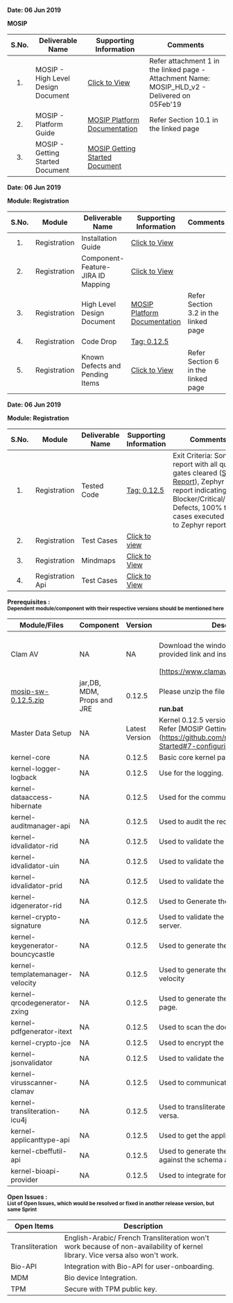 **Date: 06 Jun 2019** 

**MOSIP**

|**S.No.**| **Deliverable Name**| **Supporting Information**|**Comments**|
|:------:|-----|---|---|
|1.|MOSIP - High Level Design Document|[Click to View](Deliverables---Attachments)|Refer attachment 1 in the linked page - Attachment Name: MOSIP_HLD_v2 - Delivered on 05Feb'19|
|2.|MOSIP - Platform Guide|[MOSIP Platform Documentation](Platform-Documentation)|Refer Section 10.1 in the linked page|
|3.|MOSIP - Getting Started Document|[MOSIP Getting Started Document](https://github.com/mosip/mosip/wiki/Getting-Started)|


**Date: 06 Jun 2019**

**Module: Registration**

|**S.No.**|**Module**|**Deliverable Name**| **Supporting Information**|**Comments**|
|:------:|-----|---|---|---|
|1.|Registration|Installation Guide| [Click to View](https://github.com/mosip/mosip/wiki/Registration-Client-Setup)
|2.|Registration|Component-Feature-JIRA ID Mapping|[Click to View](https://github.com/mosip/mosip/wiki/Component-Feature-ID-JIRA-ID-Mapping#9-registration-)|
|3.|Registration|High Level Design Document|[MOSIP Platform Documentation](https://github.com/mosip/mosip/wiki/Platform-Documentation#32-registration-services-)|Refer Section 3.2 in the linked page|
|4.|Registration|Code Drop|[Tag: 0.12.5](/mosip/mosip/releases/tag/0.12.5)||
|5.|Registration|Known Defects and Pending Items|[Click to View](Deliverables---Attachments)|Refer Section 6 in the linked page|

**Date: 06 Jun 2019**

**Module: Registration**

|**S.No.**|**Module**|**Deliverable Name**| **Supporting Information**|**Comments**|
|:------:|-----|---|---|---|
|1.|Registration|Tested Code|[Tag: 0.12.5](/mosip/mosip/releases/tag/0.12.5)|Exit Criteria: Sonar report with all quality gates cleared ([Sonar Report](//104.215.158.154:9000/dashboard?id=io.mosip.preregistration%3Apre-registration-parent)), Zephyr report indicating: No Blocker/Critical/Major Defects, 100% test cases executed (link to Zephyr report)|
|2.|Registration|Test Cases|[Click to view](//mosipid.atlassian.net/projects/MOS?version.id=10016&cycle.id=3ecb8208-a6f8-4ce0-9c07-1b87e1842e97&selectedItem=com.thed.zephyr.je__project-centric-view-tests-page&testsTab=test-cycles-tab)||
|3.|Registration|Mindmaps|[Click to View](/mosip/mosip/tree/master/docs/testing/Registration%20Client/Mindmaps)|
|4.|Registration Api|Test Cases|[Click to View](https://github.com/mosip/mosip/blob/master/docs/testing/Registration%20Client/Mindmaps/Reg_Client_NonBio_Integration_TestCases.xlsx)|

**Prerequisites : <br><sub>Dependent module/component with their respective versions should be mentioned here</sub></br>**  

|**Module/Files**|**Component**|**Version**|**Description (If any)**|
|-----|-------------|----------------|--------------|
|Clam AV |NA|NA|<br>Download the windows clam av antivirus by provided link and install the s\w.</br> <br>[https://www.clamav.net/downloads#otherversions]</br>|
|[mosip-sw-0.12.5.zip](https://devops.mosip.io/artifactory/libs-release/io/mosip/registration/registration-client/0.12.5/)|jar,DB, MDM, Props and JRE|0.12.5|<br>Please unzip the file and execute the run.bat</br><br> **run.bat**</br>|
|Master Data Setup |NA|Latest Version|Kernel 0.12.5 version of DB scripts can be used. Refer [MOSIP Getting Started doc.] (https://github.com/mosip/mosip/wiki/Getting-Started#7-configuring-mosip-).|
|kernel-core|NA|0.12.5|Basic core kernel packages.|
|kernel-logger-logback|NA|0.12.5|Use for the logging.|
|kernel-dataaccess-hibernate|NA|0.12.5|Used for the communicating to the DB.|
|kernel-auditmanager-api|NA|0.12.5|Used to audit the records into the DB|
|kernel-idvalidator-rid|NA|0.12.5|Used to validate the RID format.|
|kernel-idvalidator-uin|NA|0.12.5|Used to validate the UIN format|
|kernel-idvalidator-prid|NA|0.12.5|Used to validate the PRID format|
|kernel-idgenerator-rid|NA|0.12.5|Used to Generate the RID.|
|kernel-crypto-signature|NA|0.12.5|Used to validate the signature response from server.|
|kernel-keygenerator-bouncycastle|NA|0.12.5|Used to generate the key pair for AES -256.|
|kernel-templatemanager-velocity|NA|0.12.5|Used to generate the template manager using the velocity|
|kernel-qrcodegenerator-zxing|NA|0.12.5|Used to generate the QR code in acknowledgment page.|
|kernel-pdfgenerator-itext|NA|0.12.5|Used to scan the document in PDF format.|
|kernel-crypto-jce|NA|0.12.5|Used to encrypt the packet information|
|kernel-jsonvalidator|NA|0.12.5|Used to validate the JSON.|
|kernel-virusscanner-clamav|NA|0.12.5|Used to communicate to the Antivirus Clam AV|
|kernel-transliteration-icu4j|NA|0.12.5|Used to transliterate the Arabic to French and vice versa.|
|kernel-applicanttype-api|NA|0.12.5|Used to get the applicant types |
|kernel-cbeffutil-api|NA|0.12.5|Used to generate the CBEFF file and validate against the schema also.|
|kernel-bioapi-provider|NA|0.12.5|Used to integrate for the user-onboarding.|

**Open Issues : <br><sub>List of Open Issues, which would be resolved or fixed in another release version, but same Sprint</sub></br>**  

|Open Items|Description
|-----------------|----------------------
Transliteration|English-Arabic/ French Transliteration  won't work because of non-availability of kernel library. Vice versa also won't work.
Bio-API|Integration with Bio-API for user-onboarding.
MDM | Bio device Integration. 
TPM | Secure with TPM public key.  

